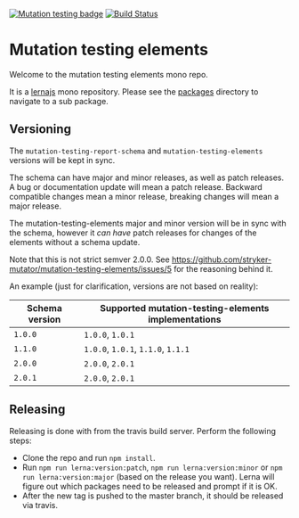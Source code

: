 [![Mutation testing badge](https://img.shields.io/endpoint?style=flat&url=https%3A%2F%2Fbadge-api.stryker-mutator.io%2Fgithub.com%2Fstryker-mutator%2Fmutation-testing-elements%2Fmaster)](https://dashboard.stryker-mutator.io/reports/github.com/stryker-mutator/mutation-testing-elements/master)
[![Build Status](https://github.com/stryker-mutator/mutation-testing-elements/workflows/CI/badge.svg)](https://github.com/stryker-mutator/mutation-testing-elements/actions?query=workflow%3ACI+branch%3Amaster)

# Mutation testing elements

Welcome to the mutation testing elements mono repo.

It is a [lernajs](https://lernajs.io/) mono repository. Please see the [packages](https://github.com/stryker-mutator/mutation-testing-elements/tree/master/packages)
directory to navigate to a sub package. 

## Versioning

The `mutation-testing-report-schema` and `mutation-testing-elements` versions will be kept in sync. 

The schema can have major and minor releases, as well as patch releases. A bug or documentation update will mean a patch release. Backward compatible changes mean a minor release, breaking changes will mean a major release.

The mutation-testing-elements major and minor version will be in sync with the schema, however it _can have_ patch releases for changes of the elements without a schema update.

Note that this is not strict semver 2.0.0. See https://github.com/stryker-mutator/mutation-testing-elements/issues/5 for the reasoning behind it.

An example (just for clarification, versions are not based on reality):

| Schema version | Supported mutation-testing-elements implementations |
| ------------- | ------------- |
| `1.0.0`  | `1.0.0`, `1.0.1` |
| `1.1.0` | `1.0.0`, `1.0.1`, `1.1.0`, `1.1.1` |
| `2.0.0` | `2.0.0`, `2.0.1` |
| `2.0.1` | `2.0.0`, `2.0.1` |

## Releasing

Releasing is done with from the travis build server. Perform the following steps:

* Clone the repo and run `npm install`.
* Run `npm run lerna:version:patch`, `npm run lerna:version:minor` or `npm run lerna:version:major` (based on the release you want). Lerna will figure out which packages need to be released and prompt if it is OK.
* After the new tag is pushed to the master branch, it should be released via travis.
